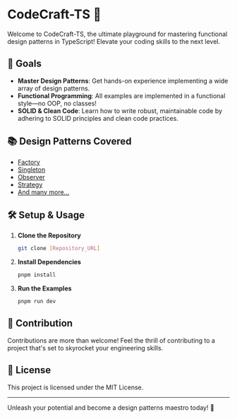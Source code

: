 # CodeCraft-TS 🚀

Welcome to CodeCraft-TS, the ultimate playground for mastering functional design patterns in TypeScript! Elevate your coding skills to the next level.

## 🎯 Goals

- **Master Design Patterns**: Get hands-on experience implementing a wide array of design patterns.
- **Functional Programming**: All examples are implemented in a functional style—no OOP, no classes!
- **SOLID & Clean Code**: Learn how to write robust, maintainable code by adhering to SOLID principles and clean code practices.

## 📚 Design Patterns Covered

- [Factory](./path/to/factory/example)
- [Singleton](./path/to/singleton/example)
- [Observer](./path/to/observer/example)
- [Strategy](./path/to/strategy/example)
- [And many more...](./path/to/other/examples)

## 🛠️ Setup & Usage

1. **Clone the Repository**
    ```bash
    git clone [Repository_URL]
    ```

2. **Install Dependencies**
    ```bash
    pnpm install
    ```

3. **Run the Examples**
    ```bash
    pnpm run dev
    ```

## 🤝 Contribution

Contributions are more than welcome! Feel the thrill of contributing to a project that's set to skyrocket your engineering skills.

## 📖 License

This project is licensed under the MIT License.

---

Unleash your potential and become a design patterns maestro today! 🌟
